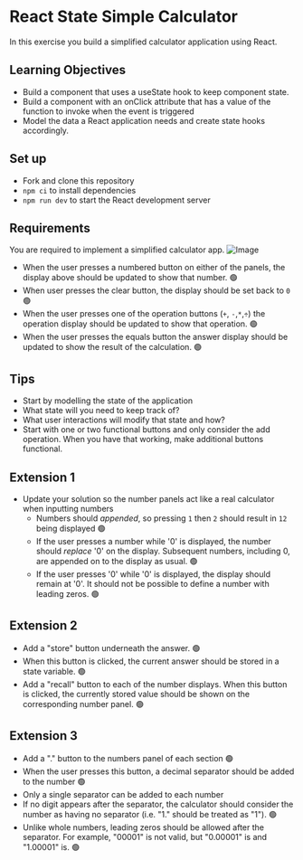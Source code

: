 # React State Simple Calculator
In this exercise you build a simplified calculator application using React.

## Learning Objectives
- Build a component that uses a useState hook to keep component state.
- Build a component with an onClick attribute that has a value of the function to invoke when the event is triggered
- Model the data a React application needs and create state hooks accordingly.

## Set up
* Fork and clone this repository
* `npm ci` to install dependencies
* `npm run dev` to start the React development server

## Requirements
You are required to implement a simplified calculator app.
![Image](image.png)

- When the user presses a numbered button on either of the panels, the display above should be updated to show that number. 🟢
- When user presses the clear button, the display should be set back to `0` 🟢
- When the user presses one of the operation buttons (`+`, `-`,`*`,`÷`) the operation display should be updated to show that operation. 🟢
- When the user presses the equals button the answer display should be updated to show the result of the calculation. 🟢

## Tips
- Start by modelling the state of the application
 - What state will you need to keep track of?
 - What user interactions will modify that state and how?
- Start with one or two functional buttons and only consider the add operation. When you have that working, make additional buttons functional.

## Extension 1
- Update your solution so the number panels act like a real calculator when inputting numbers
  - Numbers should *appended*, so pressing `1` then `2` should result in `12` being displayed 🟢
  - If the user presses a number while '0' is displayed, the number should *replace* '0' on the display. Subsequent numbers, including 0, are appended on to the display as usual. 🟢
  - If the user presses '0' while '0' is displayed, the display should remain at '0'. It should not be possible to define a number with leading zeros. 🟢

## Extension 2
- Add a "store" button underneath the answer.  🟢
- When this button is clicked, the current answer should be stored in a state variable. 🟢
- Add a "recall" button to each of the number displays. When this button is clicked, the currently stored value should be shown on the corresponding number panel. 🟢

## Extension 3
- Add a "." button to the numbers panel of each section 🟢
- When the user presses this button, a decimal separator should be added to the number 🟢
- Only a single separator can be added to each number
- If no digit appears after the separator, the calculator should consider the number as having no separator (i.e. "1." should be treated as "1"). 🟢
- Unlike whole numbers, leading zeros should be allowed after the separator. For example, "00001" is not valid, but "0.00001" is and "1.00001" is.  🟢
